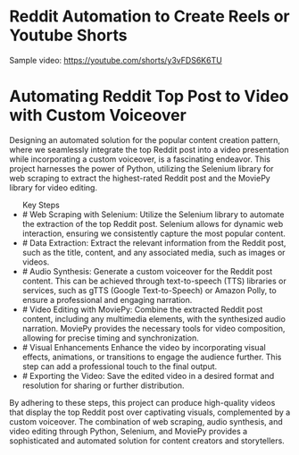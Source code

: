 # Reddit Automation to Create Reels or Youtube Shorts

Sample video: https://youtube.com/shorts/y3vFDS6K6TU


# Automating Reddit Top Post to Video with Custom Voiceover
Designing an automated solution for the popular content creation pattern, where we seamlessly integrate the top Reddit post into a video presentation while incorporating a custom voiceover, is a fascinating endeavor. This project harnesses the power of Python, utilizing the Selenium library for web scraping to extract the highest-rated Reddit post and the MoviePy library for video editing.

<ul>
  Key Steps
  <li>
    # Web Scraping with Selenium:
    Utilize the Selenium library to automate the extraction of the top Reddit post. Selenium allows for dynamic web interaction, ensuring we consistently capture the most popular content.
  </li>
  <li>
    # Data Extraction:
      Extract the relevant information from the Reddit post, such as the title, content, and any associated media, such as images or videos.
  </li>
  <li>
    # Audio Synthesis:
Generate a custom voiceover for the Reddit post content. This can be achieved through text-to-speech (TTS) libraries or services, such as gTTS (Google Text-to-Speech) or Amazon Polly, to ensure a professional and engaging narration.

  </li>
  <li>
    # Video Editing with MoviePy:
Combine the extracted Reddit post content, including any multimedia elements, with the synthesized audio narration. MoviePy provides the necessary tools for video composition, allowing for precise timing and synchronization.
  </li>
  <li>
  # Visual Enhancements
  Enhance the video by incorporating visual effects, animations, or transitions to engage the audience further. This step can add a professional touch to the final output.
  </li>
  <li>
    # Exporting the Video:
Save the edited video in a desired format and resolution for sharing or further distribution.
  </li>
</ul>


By adhering to these steps, this project can produce high-quality videos that display the top Reddit post over captivating visuals, complemented by a custom voiceover. The combination of web scraping, audio synthesis, and video editing through Python, Selenium, and MoviePy provides a sophisticated and automated solution for content creators and storytellers.





